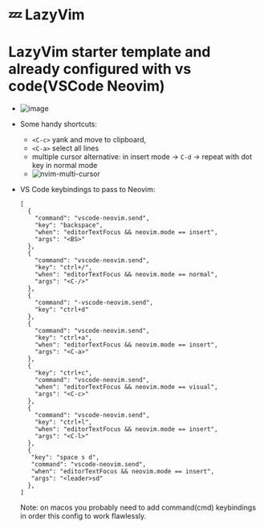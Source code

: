 # 💤 LazyVim

# LazyVim starter template and already configured with vs code(VSCode Neovim)

- ![image](https://github.com/cStralpt/lazycodium-starter-template/assets/95400822/ffe8d4c5-bf06-43c2-becd-b0a03b222b67)
- Some handy shortcuts:

  - `<C-c>` yank and move to clipboard,
  - `<C-a>` select all lines
  - multiple cursor alternative: in insert mode -> `C-d` -> repeat with dot key in normal mode
  - ![nvim-multi-cursor](https://github.com/cStralpt/lazycodium-starter-template/assets/95400822/935bfec5-0873-4b47-9685-40ab437e8b87)

- VS Code keybindings to pass to Neovim:
  ```
  [
    {
      "command": "vscode-neovim.send",
      "key": "backspace",
      "when": "editorTextFocus && neovim.mode == insert",
      "args": "<BS>"
    },
    {
      "command": "vscode-neovim.send",
      "key": "ctrl+/",
      "when": "editorTextFocus && neovim.mode == normal",
      "args": "<C-/>"
    },
    {
      "command": "-vscode-neovim.send",
      "key": "ctrl+d"
    },
    {
      "command": "vscode-neovim.send",
      "key": "ctrl+a",
      "when": "editorTextFocus && neovim.mode == insert",
      "args": "<C-a>"
    },
    {
      "key": "ctrl+c",
      "command": "vscode-neovim.send",
      "when": "editorTextFocus && neovim.mode == visual",
      "args": "<C-c>"
    },
    {
      "command": "vscode-neovim.send",
      "key": "ctrl+l",
      "when": "editorTextFocus && neovim.mode == insert",
      "args": "<C-l>"
    },
    {
     "key": "space s d",
     "command": "vscode-neovim.send",
     "when": "editorTextFocus && neovim.mode == insert",
     "args": "<leader>sd"
    },
  ]
  ```
  Note: on macos you probably need to add command(cmd) keybindings in order this config to work flawlessly.
